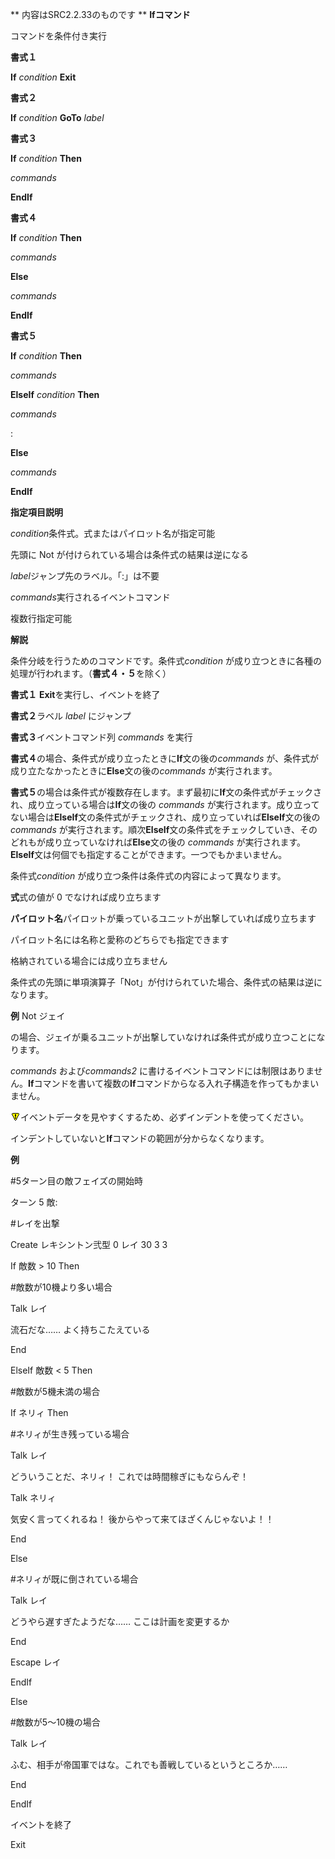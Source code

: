 ** 内容はSRC2.2.33のものです **
**Ifコマンド**

コマンドを条件付き実行

**書式１**

**If** *condition* **Exit**

**書式２**

**If** *condition* **GoTo** *label*

**書式３**

**If** *condition* **Then**

*commands*

**EndIf**

**書式４**

**If** *condition* **Then**

*commands*

**Else**

*commands*

**EndIf**

**書式５**

**If** *condition* **Then**

*commands*

**ElseIf** *condition* **Then**

*commands*

:

**Else**

*commands*

**EndIf**

**指定項目説明**

*condition*条件式。式またはパイロット名が指定可能

先頭に Not が付けられている場合は条件式の結果は逆になる

*label*ジャンプ先のラベル。「:」は不要

*commands*実行されるイベントコマンド

複数行指定可能

**解説**

条件分岐を行うためのコマンドです。条件式*condition* が成り立つときに各種の処理が行われます。（**書式４・５**を除く）

**書式１** **Exit**を実行し、イベントを終了

**書式２**ラベル *label* にジャンプ

**書式３**イベントコマンド列 *commands* を実行

**書式４**の場合、条件式が成り立ったときに**If**文の後の*commands* が、条件式が成り立たなかったときに**Else**文の後の*commands* が実行されます。

**書式５**の場合は条件式が複数存在します。まず最初に**If**文の条件式がチェックされ、成り立っている場合は**If**文の後の *commands* が実行されます。成り立ってない場合は**ElseIf**文の条件式がチェックされ、成り立っていれば**ElseIf**文の後の *commands* が実行されます。順次**ElseIf**文の条件式をチェックしていき、そのどれもが成り立っていなければ**Else**文の後の *commands* が実行されます。**ElseIf**文は何個でも指定することができます。一つでもかまいません。

条件式*condition* が成り立つ条件は条件式の内容によって異なります。

**式**式の値が 0 でなければ成り立ちます

**パイロット名**パイロットが乗っているユニットが出撃していれば成り立ちます

パイロット名には名称と愛称のどちらでも指定できます

格納されている場合には成り立ちません

条件式の先頭に単項演算子「Not」が付けられていた場合、条件式の結果は逆になります。

**例** Not ジェイ

の場合、ジェイが乗るユニットが出撃していなければ条件式が成り立つことになります。

*commands* および*commands2* に書けるイベントコマンドには制限はありません。**If**コマンドを書いて複数の**If**コマンドからなる入れ子構造を作ってもかまいません。

![](../images/bm0.gif)イベントデータを見やすくするため、必ずインデントを使ってください。

インデントしていないと**If**コマンドの範囲が分からなくなります。

**例**

#5ターン目の敵フェイズの開始時

ターン 5 敵:

#レイを出撃

Create レキシントン弐型 0 レイ 30 3 3

If 敵数 &gt; 10 Then

#敵数が10機より多い場合

Talk レイ

流石だな…… よく持ちこたえている

End

ElseIf 敵数 &lt; 5 Then

#敵数が5機未満の場合

If ネリィ Then

#ネリィが生き残っている場合

Talk レイ

どういうことだ、ネリィ！ これでは時間稼ぎにもならんぞ！

Talk ネリィ

気安く言ってくれるね！ 後からやって来てほざくんじゃないよ！！

End

Else

#ネリィが既に倒されている場合

Talk レイ

どうやら遅すぎたようだな…… ここは計画を変更するか

End

Escape レイ

EndIf

Else

#敵数が5～10機の場合

Talk レイ

ふむ、相手が帝国軍ではな。これでも善戦しているというところか……

End

EndIf

イベントを終了

Exit
